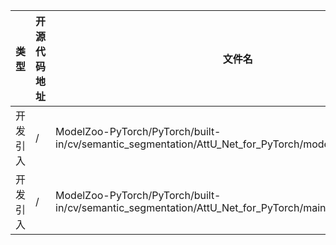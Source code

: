 | 类型 | 开源代码地址 | 文件名 | 公网IP地址/公网URL地址/域名/邮箱地址 | 用途说明 |
| ---- | ------------ | ------ | ------------------------------------ | -------- |
| 开发引入 | / | ModelZoo-PyTorch/PyTorch/built-in/cv/semantic_segmentation/AttU_Net_for_PyTorch/modelarts/train_starts.py	| https://github.com/NVIDIA/apex/tree/master/examples/imagen | 源码实现 |
| 开发引入 | / | ModelZoo-PyTorch/PyTorch/built-in/cv/semantic_segmentation/AttU_Net_for_PyTorch/main.py		| https://github.com/NVIDIA/apex/tree/master/examples/imagen | 源码实现 |